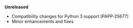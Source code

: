 **Unreleased**
* Compatibility changes for Python 3 support [PAPP-25677]
* Minor enhancements and fixes
 
